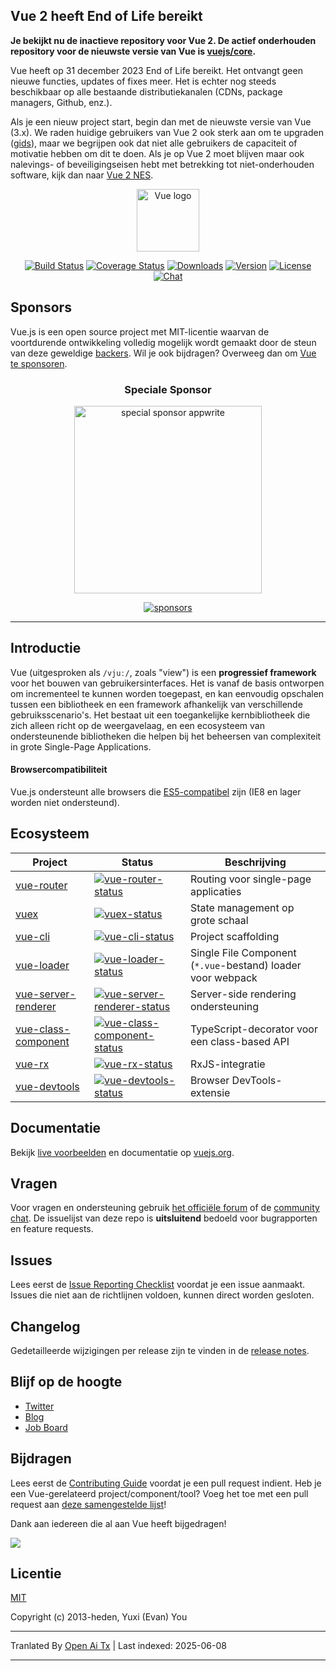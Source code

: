 ## Vue 2 heeft End of Life bereikt

**Je bekijkt nu de inactieve repository voor Vue 2. De actief onderhouden repository voor de nieuwste versie van Vue is [vuejs/core](https://github.com/vuejs/core).**

Vue heeft op 31 december 2023 End of Life bereikt. Het ontvangt geen nieuwe functies, updates of fixes meer. Het is echter nog steeds beschikbaar op alle bestaande distributiekanalen (CDNs, package managers, Github, enz.).

Als je een nieuw project start, begin dan met de nieuwste versie van Vue (3.x). We raden huidige gebruikers van Vue 2 ook sterk aan om te upgraden ([gids](https://v3-migration.vuejs.org/)), maar we begrijpen ook dat niet alle gebruikers de capaciteit of motivatie hebben om dit te doen. Als je op Vue 2 moet blijven maar ook nalevings- of beveiligingseisen hebt met betrekking tot niet-onderhouden software, kijk dan naar [Vue 2 NES](https://www.herodevs.com/support/nes-vue?utm_source=vuejs-github&utm_medium=vue2-readme).

<p align="center"><a href="https://vuejs.org" target="_blank" rel="noopener noreferrer"><img width="100" src="https://vuejs.org/images/logo.png" alt="Vue logo"></a></p>

<p align="center">
  <a href="https://circleci.com/gh/vuejs/vue/tree/dev"><img src="https://img.shields.io/circleci/project/github/vuejs/vue/dev.svg?sanitize=true" alt="Build Status"></a>
  <a href="https://codecov.io/github/vuejs/vue?branch=dev"><img src="https://img.shields.io/codecov/c/github/vuejs/vue/dev.svg?sanitize=true" alt="Coverage Status"></a>
  <a href="https://npmcharts.com/compare/vue?minimal=true"><img src="https://img.shields.io/npm/dm/vue.svg?sanitize=true" alt="Downloads"></a>
  <a href="https://www.npmjs.com/package/vue"><img src="https://img.shields.io/npm/v/vue.svg?sanitize=true" alt="Version"></a>
  <a href="https://www.npmjs.com/package/vue"><img src="https://img.shields.io/npm/l/vue.svg?sanitize=true" alt="License"></a>
  <a href="https://chat.vuejs.org/"><img src="https://img.shields.io/badge/chat-on%20discord-7289da.svg?sanitize=true" alt="Chat"></a>
</p>

## Sponsors

Vue.js is een open source project met MIT-licentie waarvan de voortdurende ontwikkeling volledig mogelijk wordt gemaakt door de steun van deze geweldige [backers](https://github.com/vuejs/core/blob/main/BACKERS.md). Wil je ook bijdragen? Overweeg dan om [Vue te sponsoren](https://vuejs.org/sponsor/).

<p align="center">
  <h3 align="center">Speciale Sponsor</h3>
</p>

<p align="center">
  <a target="_blank" href="https://github.com/appwrite/appwrite">
  <img alt="special sponsor appwrite" src="https://sponsors.vuejs.org/images/appwrite.svg" width="300">
  </a>
</p>

<p align="center">
  <a target="_blank" href="https://vuejs.org/sponsor/">
    <img alt="sponsors" src="https://sponsors.vuejs.org/sponsors.svg?v3">
  </a>
</p>

---

## Introductie

Vue (uitgesproken als `/vjuː/`, zoals "view") is een **progressief framework** voor het bouwen van gebruikersinterfaces. Het is vanaf de basis ontworpen om incrementeel te kunnen worden toegepast, en kan eenvoudig opschalen tussen een bibliotheek en een framework afhankelijk van verschillende gebruiksscenario's. Het bestaat uit een toegankelijke kernbibliotheek die zich alleen richt op de weergavelaag, en een ecosysteem van ondersteunende bibliotheken die helpen bij het beheersen van complexiteit in grote Single-Page Applications.

#### Browsercompatibiliteit

Vue.js ondersteunt alle browsers die [ES5-compatibel](https://compat-table.github.io/compat-table/es5/) zijn (IE8 en lager worden niet ondersteund).

## Ecosysteem

| Project               | Status                                                       | Beschrijving                                             |
| --------------------- | ------------------------------------------------------------ | -------------------------------------------------------- |
| [vue-router]          | [![vue-router-status]][vue-router-package]                   | Routing voor single-page applicaties                     |
| [vuex]                | [![vuex-status]][vuex-package]                               | State management op grote schaal                         |
| [vue-cli]             | [![vue-cli-status]][vue-cli-package]                         | Project scaffolding                                      |
| [vue-loader]          | [![vue-loader-status]][vue-loader-package]                   | Single File Component (`*.vue`-bestand) loader voor webpack |
| [vue-server-renderer] | [![vue-server-renderer-status]][vue-server-renderer-package] | Server-side rendering ondersteuning                      |
| [vue-class-component] | [![vue-class-component-status]][vue-class-component-package] | TypeScript-decorator voor een class-based API            |
| [vue-rx]              | [![vue-rx-status]][vue-rx-package]                           | RxJS-integratie                                          |
| [vue-devtools]        | [![vue-devtools-status]][vue-devtools-package]               | Browser DevTools-extensie                                |

[vue-router]: https://github.com/vuejs/vue-router
[vuex]: https://github.com/vuejs/vuex
[vue-cli]: https://github.com/vuejs/vue-cli
[vue-loader]: https://github.com/vuejs/vue-loader
[vue-server-renderer]: https://github.com/vuejs/vue/tree/dev/packages/vue-server-renderer
[vue-class-component]: https://github.com/vuejs/vue-class-component
[vue-rx]: https://github.com/vuejs/vue-rx
[vue-devtools]: https://github.com/vuejs/vue-devtools
[vue-router-status]: https://img.shields.io/npm/v/vue-router.svg
[vuex-status]: https://img.shields.io/npm/v/vuex.svg
[vue-cli-status]: https://img.shields.io/npm/v/@vue/cli.svg
[vue-loader-status]: https://img.shields.io/npm/v/vue-loader.svg
[vue-server-renderer-status]: https://img.shields.io/npm/v/vue-server-renderer.svg
[vue-class-component-status]: https://img.shields.io/npm/v/vue-class-component.svg
[vue-rx-status]: https://img.shields.io/npm/v/vue-rx.svg
[vue-devtools-status]: https://img.shields.io/chrome-web-store/v/nhdogjmejiglipccpnnnanhbledajbpd.svg
[vue-router-package]: https://npmjs.com/package/vue-router
[vuex-package]: https://npmjs.com/package/vuex
[vue-cli-package]: https://npmjs.com/package/@vue/cli
[vue-loader-package]: https://npmjs.com/package/vue-loader
[vue-server-renderer-package]: https://npmjs.com/package/vue-server-renderer
[vue-class-component-package]: https://npmjs.com/package/vue-class-component
[vue-rx-package]: https://npmjs.com/package/vue-rx
[vue-devtools-package]: https://chrome.google.com/webstore/detail/vuejs-devtools/nhdogjmejiglipccpnnnanhbledajbpd

## Documentatie

Bekijk [live voorbeelden](https://v2.vuejs.org/v2/examples/) en documentatie op [vuejs.org](https://v2.vuejs.org).

## Vragen

Voor vragen en ondersteuning gebruik [het officiële forum](https://forum.vuejs.org) of de [community chat](https://chat.vuejs.org/). De issuelijst van deze repo is **uitsluitend** bedoeld voor bugrapporten en feature requests.

## Issues

Lees eerst de [Issue Reporting Checklist](https://github.com/vuejs/vue/blob/dev/.github/CONTRIBUTING.md#issue-reporting-guidelines) voordat je een issue aanmaakt. Issues die niet aan de richtlijnen voldoen, kunnen direct worden gesloten.

## Changelog

Gedetailleerde wijzigingen per release zijn te vinden in de [release notes](https://github.com/vuejs/vue/releases).

## Blijf op de hoogte

- [Twitter](https://twitter.com/vuejs)
- [Blog](https://medium.com/the-vue-point)
- [Job Board](https://vuejobs.com/?ref=vuejs)

## Bijdragen

Lees eerst de [Contributing Guide](https://github.com/vuejs/vue/blob/dev/.github/CONTRIBUTING.md) voordat je een pull request indient. Heb je een Vue-gerelateerd project/component/tool? Voeg het toe met een pull request aan [deze samengestelde lijst](https://github.com/vuejs/awesome-vue)!

Dank aan iedereen die al aan Vue heeft bijgedragen!

<a href="https://github.com/vuejs/vue/graphs/contributors"><img src="https://opencollective.com/vuejs/contributors.svg?width=890" /></a>

## Licentie

[MIT](https://opensource.org/licenses/MIT)

Copyright (c) 2013-heden, Yuxi (Evan) You

---

Tranlated By [Open Ai Tx](https://github.com/OpenAiTx/OpenAiTx) | Last indexed: 2025-06-08

---